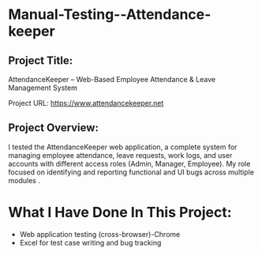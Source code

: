 # Manual-Testing--Attendance-keeper
## Project Title:
AttendanceKeeper – Web-Based Employee Attendance & Leave Management System

Project URL:
https://www.attendancekeeper.net
## Project Overview:
I tested the AttendanceKeeper web application, a complete system for managing employee attendance, leave requests, work logs, and user accounts with different access roles (Admin, Manager, Employee). My role focused on identifying and reporting functional and UI bugs across multiple modules .
# What I Have Done In This Project:
- Web application testing (cross-browser)-Chrome
- Excel for test case writing and bug tracking
